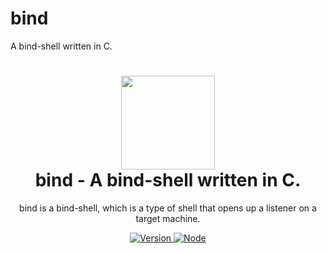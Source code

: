# bind
A bind-shell written in C.
<h1 align="center">
	<img src="https://img.icons8.com/cotton/2x/rope.png" width="150px"><br>
    bind - A bind-shell written in C.
</h1>
<p align="center">
	bind is a bind-shell, which is a type of shell that opens up a listener on a target machine. 
</p>

<p align="center">
	<a href="https://deno.land" target="_blank">
    	<img src="https://img.shields.io/badge/Version-1.0.0-7DCDE3?style=for-the-badge" alt="Version">
     </a>
	<a href="https://deno.land" target="_blank">
    	<img src="https://img.shields.io/badge/Deno-1.0.0+-7DCDE3?style=for-the-badge" alt="Node">
     </a>
</p>
